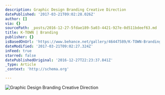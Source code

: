 ```yaml
---
description: Graphic Design Branding Creative Direction
datePublished: '2017-03-21T09:02:28.026Z'
author: []
via: {}
sourcePath: _posts/2016-12-27-5fdae189-5a03-4421-927e-0d511bdeef63.md
title: K-TOWN | Branding
publisher: {}
isBasedOnUrl: 'https://www.behance.net/gallery/46447589/K-TOWN-Branding'
dateModified: '2017-03-21T09:02:27.324Z'
inFeed: true
starred: false
datePublishedOriginal: '2016-12-27T22:23:37.841Z'
_type: Article
_context: 'http://schema.org'

---
```

![Graphic Design Branding Creative Direction](https://the-grid-user-content.s3-us-west-2.amazonaws.com/aa060563-8fc5-48c7-ba40-8e9ba5a5acd8.jpg)